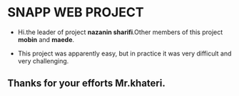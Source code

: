 # SNAPP WEB PROJECT

- Hi.the leader of project **nazanin sharifi**.Other members of this project **mobin** and **maede**.




- This project was apparently easy, but in practice it was very difficult and very challenging.




## Thanks for your efforts Mr.khateri.
